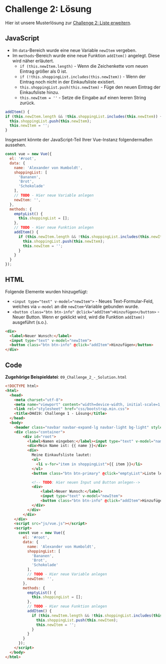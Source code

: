 # Challenge 2: Lösung

Hier ist unsere Musterlösung zur [Challenge 2: Liste erweitern](08_Challenge_2_-_Liste_erweitern.md).

## JavaScript

* Im `data`-Bereich wurde eine neue Variable `newItem` vergeben.
* Im `methods`-Bereich wurde eine neue Funktion `addItem()` angelegt. Diese wird näher erläutert.
  * `if (this.newItem.length)` - Wenn die Zeichenkette vom neuen Eintrag größer als 0 ist.
  * `if (!this.shoppingList.includes(this.newItem))` - Wenn der Eintrag noch nicht in der Einkaufsliste existiert.
  * `this.shoppingList.push(this.newItem)` - Füge den neuen Eintrag der Einkaufsliste hinzu.
  * `this.newItem = ''` - Setze die Eingabe auf einen leeren String zurück.

```js
addItem() {
if (this.newItem.length && !this.shoppingList.includes(this.newItem)) {
  this.shoppingList.push(this.newItem);
  this.newItem = '';
}
```

Insgesamt könnte der JavaScript-Teil Ihrer Vue-Instanz folgendermaßen aussehen.

```js
const vue = new Vue({
  el: '#root',
  data: {
    name: 'Alexander von Humboldt',
    shoppingList: [
      'Bananen',
      'Brot',
      'Schokolade'
    ],
    // TODO - Hier neue Variable anlegen
    newItem: '',
  },
  methods: {
    emptyList() {
      this.shoppingList = [];
    },
    // TODO - Hier neue Funktion anlegen
    addItem() {
      if (this.newItem.length && !this.shoppingList.includes(this.newItem)) {
        this.shoppingList.push(this.newItem);
        this.newItem = '';
      }
    }
  }
});
```

## HTML

Folgende Elemente wurden hinzugefügt:

* `<input type="text" v-model="newItem">` - Neues Text-Formular-Feld, welches via `v-model` an die `newItem`-Variable gebunden wurde.
* `<button class="btn btn-info" @click="addItem">Hinzufügen</button>` - Neuer Button. Wenn er geklickt wird, wird die Funktion `addItem()` ausgeführt (s.o.).

```html
<div>
  <label>Neuer Wunsch:</label>
  <input type="text" v-model="newItem">
  <button class="btn btn-info" @click="addItem">Hinzufügen</button>
</div>
```

## Code

**Zugehörige Beispieldatei**: `09_Challenge_2_-_Solution.html`

```html
<!DOCTYPE html>
<html>
  <head>
    <meta charset="utf-8">
    <meta name="viewport" content="width=device-width, initial-scale=1, shrink-to-fit=no">
    <link rel="stylesheet" href="css/bootstrap.min.css">
    <title>DHd19: Challenge 1 - Lösung</title>
  </head>
  <body>
    <header class="navbar navbar-expand-lg navbar-light bg-light" style="margin-bottom:20px">Challenge 2: Lösung</header>
    <div class="container">
        <div id="root">
          <label>Namen eingeben:</label><input type="text" v-model="name">
          <div>Mein Name ist: {{ name }}</div>
          <div>
            Meine Einkaufsliste lautet:
            <ul>
              <li v-for="item in shoppingList">{{ item }}</li>
            </ul>
            <button class="btn btn-primary" @click="emptyList">Liste leeren</button>

            <!-- TODO: Hier neuen Input und Button anlegen-->
            <div>
                <label>Neuer Wunsch:</label>
                <input type="text" v-model="newItem">
                <button class="btn btn-info" @click="addItem">Hinzufügen</button>
            </div>
          </div>
        </div>
    </div>
    <script src="js/vue.js"></script>
    <script>
      const vue = new Vue({
        el: '#root',
        data: {
          name: 'Alexander von Humboldt',
          shoppingList: [
            'Bananen',
            'Brot',
            'Schokolade'
          ],
          // TODO - Hier neue Variable anlegen
          newItem: '',
        },
        methods: {
          emptyList() {
            this.shoppingList = [];
          },
          // TODO - Hier neue Funktion anlegen
          addItem() {
            if (this.newItem.length && !this.shoppingList.includes(this.newItem)) {
              this.shoppingList.push(this.newItem);
              this.newItem = '';
            }
          }
        }
      });
    </script>
  </body>
</html>
```